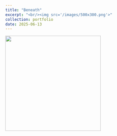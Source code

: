 ```yaml
---
title: "Beneath"
excerpt: "<br/><img src='/images/500x300.png'>"
collection: portfolio
date: 2025-06-13
---
```


<img src="/images/portfolio/beneath.gif" width="300"/>